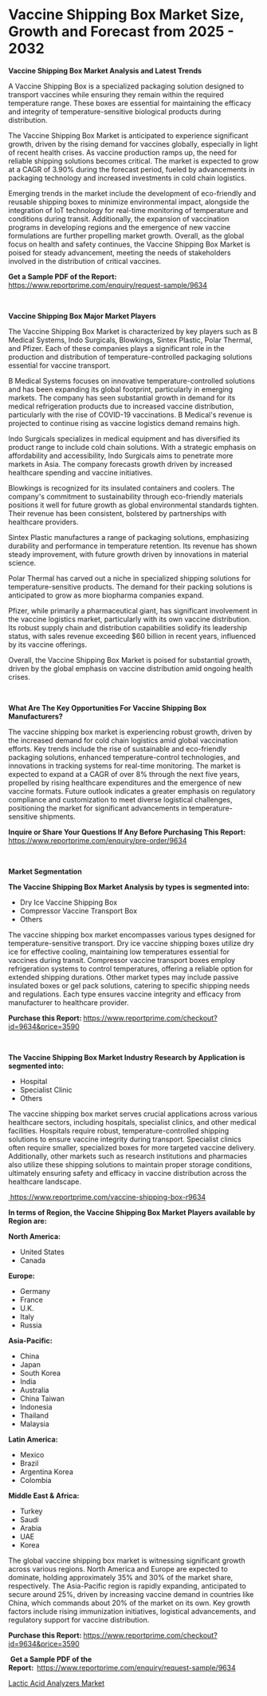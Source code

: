 <p><h1>Vaccine Shipping Box Market Size, Growth and Forecast from 2025 - 2032</h1></p><p><strong>Vaccine Shipping Box Market Analysis and Latest Trends</strong></p>
<p><p>A Vaccine Shipping Box is a specialized packaging solution designed to transport vaccines while ensuring they remain within the required temperature range. These boxes are essential for maintaining the efficacy and integrity of temperature-sensitive biological products during distribution.</p><p>The Vaccine Shipping Box Market is anticipated to experience significant growth, driven by the rising demand for vaccines globally, especially in light of recent health crises. As vaccine production ramps up, the need for reliable shipping solutions becomes critical. The market is expected to grow at a CAGR of 3.90% during the forecast period, fueled by advancements in packaging technology and increased investments in cold chain logistics.</p><p>Emerging trends in the market include the development of eco-friendly and reusable shipping boxes to minimize environmental impact, alongside the integration of IoT technology for real-time monitoring of temperature and conditions during transit. Additionally, the expansion of vaccination programs in developing regions and the emergence of new vaccine formulations are further propelling market growth. Overall, as the global focus on health and safety continues, the Vaccine Shipping Box Market is poised for steady advancement, meeting the needs of stakeholders involved in the distribution of critical vaccines.</p></p>
<p><strong>Get a Sample PDF of the Report:&nbsp;</strong> <a href="https://www.reportprime.com/enquiry/request-sample/9634?utm_campaign=2646&utm_medium=2&utm_source=Github&utm_content=ia&utm_term=20032025&utm_id=vaccine-shipping-box">https://www.reportprime.com/enquiry/request-sample/9634</a></p>
<p>&nbsp;</p>
<p><strong>Vaccine Shipping Box Major Market Players</strong></p>
<p><p>The Vaccine Shipping Box Market is characterized by key players such as B Medical Systems, Indo Surgicals, Blowkings, Sintex Plastic, Polar Thermal, and Pfizer. Each of these companies plays a significant role in the production and distribution of temperature-controlled packaging solutions essential for vaccine transport.</p><p>B Medical Systems focuses on innovative temperature-controlled solutions and has been expanding its global footprint, particularly in emerging markets. The company has seen substantial growth in demand for its medical refrigeration products due to increased vaccine distribution, particularly with the rise of COVID-19 vaccinations. B Medical's revenue is projected to continue rising as vaccine logistics demand remains high.</p><p>Indo Surgicals specializes in medical equipment and has diversified its product range to include cold chain solutions. With a strategic emphasis on affordability and accessibility, Indo Surgicals aims to penetrate more markets in Asia. The company forecasts growth driven by increased healthcare spending and vaccine initiatives.</p><p>Blowkings is recognized for its insulated containers and coolers. The company's commitment to sustainability through eco-friendly materials positions it well for future growth as global environmental standards tighten. Their revenue has been consistent, bolstered by partnerships with healthcare providers.</p><p>Sintex Plastic manufactures a range of packaging solutions, emphasizing durability and performance in temperature retention. Its revenue has shown steady improvement, with future growth driven by innovations in material science.</p><p>Polar Thermal has carved out a niche in specialized shipping solutions for temperature-sensitive products. The demand for their packing solutions is anticipated to grow as more biopharma companies expand.</p><p>Pfizer, while primarily a pharmaceutical giant, has significant involvement in the vaccine logistics market, particularly with its own vaccine distribution. Its robust supply chain and distribution capabilities solidify its leadership status, with sales revenue exceeding $60 billion in recent years, influenced by its vaccine offerings. </p><p>Overall, the Vaccine Shipping Box Market is poised for substantial growth, driven by the global emphasis on vaccine distribution amid ongoing health crises.</p></p>
<p>&nbsp;</p>
<p><strong>What Are The Key Opportunities For Vaccine Shipping Box Manufacturers?</strong></p>
<p><p>The vaccine shipping box market is experiencing robust growth, driven by the increased demand for cold chain logistics amid global vaccination efforts. Key trends include the rise of sustainable and eco-friendly packaging solutions, enhanced temperature-control technologies, and innovations in tracking systems for real-time monitoring. The market is expected to expand at a CAGR of over 8% through the next five years, propelled by rising healthcare expenditures and the emergence of new vaccine formats. Future outlook indicates a greater emphasis on regulatory compliance and customization to meet diverse logistical challenges, positioning the market for significant advancements in temperature-sensitive shipments.</p></p>
<p><strong>Inquire or Share Your Questions If Any Before Purchasing This Report:</strong> <a href="https://www.reportprime.com/enquiry/pre-order/9634?utm_campaign=2646&utm_medium=2&utm_source=Github&utm_content=ia&utm_term=20032025&utm_id=vaccine-shipping-box">https://www.reportprime.com/enquiry/pre-order/9634</a></p>
<p>&nbsp;</p>
<p><strong>Market Segmentation</strong></p>
<p><strong>The Vaccine Shipping Box Market Analysis by types is segmented into:</strong></p>
<p><ul><li>Dry Ice Vaccine Shipping Box</li><li>Compressor Vaccine Transport Box</li><li>Others</li></ul></p>
<p><p>The vaccine shipping box market encompasses various types designed for temperature-sensitive transport. Dry ice vaccine shipping boxes utilize dry ice for effective cooling, maintaining low temperatures essential for vaccines during transit. Compressor vaccine transport boxes employ refrigeration systems to control temperatures, offering a reliable option for extended shipping durations. Other market types may include passive insulated boxes or gel pack solutions, catering to specific shipping needs and regulations. Each type ensures vaccine integrity and efficacy from manufacturer to healthcare provider.</p></p>
<p><strong>Purchase this Report:&nbsp;</strong><a href="https://www.reportprime.com/checkout?id=9634&price=3590&utm_campaign=2646&utm_medium=2&utm_source=Github&utm_content=ia&utm_term=20032025&utm_id=vaccine-shipping-box">https://www.reportprime.com/checkout?id=9634&price=3590</a></p>
<p>&nbsp;</p>
<p><strong>The Vaccine Shipping Box Market Industry Research by Application is segmented into:</strong></p>
<p><ul><li>Hospital</li><li>Specialist Clinic</li><li>Others</li></ul></p>
<p><p>The vaccine shipping box market serves crucial applications across various healthcare sectors, including hospitals, specialist clinics, and other medical facilities. Hospitals require robust, temperature-controlled shipping solutions to ensure vaccine integrity during transport. Specialist clinics often require smaller, specialized boxes for more targeted vaccine delivery. Additionally, other markets such as research institutions and pharmacies also utilize these shipping solutions to maintain proper storage conditions, ultimately ensuring safety and efficacy in vaccine distribution across the healthcare landscape.</p></p>
<p><a href="https://www.reportprime.com/vaccine-shipping-box-r9634?utm_campaign=2646&utm_medium=2&utm_source=Github&utm_content=ia&utm_term=20032025&utm_id=vaccine-shipping-box">&nbsp;https://www.reportprime.com/vaccine-shipping-box-r9634</a></p>
<p><strong>In terms of Region, the Vaccine Shipping Box Market Players available by Region are:</strong></p>
<p>
    <p> <strong> North America: </strong>
        <ul>
            <li>United States</li>
            <li>Canada</li>
        </ul>
        </p> 
    <p> <strong> Europe: </strong>
        <ul>
            <li>Germany</li>
            <li>France</li>
            <li>U.K.</li>
            <li>Italy</li>
            <li>Russia</li>
        </ul>
        </p> 
    <p> <strong> Asia-Pacific: </strong>
        <ul>
            <li>China</li>
            <li>Japan</li>
            <li>South Korea</li>
            <li>India</li>
            <li>Australia</li>
            <li>China Taiwan</li>
            <li>Indonesia</li>
            <li>Thailand</li>
            <li>Malaysia</li>
        </ul>
        </p> 
    <p> <strong> Latin America: </strong>
        <ul>
            <li>Mexico</li>
            <li>Brazil</li>
            <li>Argentina Korea</li>
            <li>Colombia</li>
        </ul>
        </p> 
    <p> <strong> Middle East & Africa: </strong>
        <ul>
            <li>Turkey</li>
            <li>Saudi</li>
            <li>Arabia</li>
            <li>UAE</li>
            <li>Korea</li>
        </ul>
    </p>
    </p>
<p><p>The global vaccine shipping box market is witnessing significant growth across various regions. North America and Europe are expected to dominate, holding approximately 35% and 30% of the market share, respectively. The Asia-Pacific region is rapidly expanding, anticipated to secure around 25%, driven by increasing vaccine demand in countries like China, which commands about 20% of the market on its own. Key growth factors include rising immunization initiatives, logistical advancements, and regulatory support for vaccine distribution.</p></p>
<p><strong>Purchase this Report: </strong><a href="https://www.reportprime.com/checkout?id=9634&price=3590&utm_campaign=2646&utm_medium=2&utm_source=Github&utm_content=ia&utm_term=20032025&utm_id=vaccine-shipping-box">https://www.reportprime.com/checkout?id=9634&price=3590</a></p>
<p>&nbsp;<strong>Get a Sample PDF of the Report:&nbsp;&nbsp;</strong><a href="https://www.reportprime.com/enquiry/request-sample/9634?utm_campaign=2646&utm_medium=2&utm_source=Github&utm_content=ia&utm_term=20032025&utm_id=vaccine-shipping-box">https://www.reportprime.com/enquiry/request-sample/9634</a></p>
<p><strong></strong></p>
<p><p><a href="https://github.com/mathastilley812967/Market-Research-Report-List-1/blob/main/lactic-acid-analyzers-market.md?utm_campaign=2646&utm_medium=2&utm_source=Github&utm_content=ia&utm_term=20032025&utm_id=vaccine-shipping-box">Lactic Acid Analyzers Market</a></p></p>